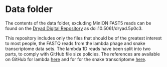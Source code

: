 # Data folder

The contents of the data folder, excluding MinION FAST5 reads can be found on the [Dryad Digital Repository](http://dx.doi.org/10.5061/dryad.5p0c3) as doi:10.5061/dryad.5p0c3.

This repository includes only the files that should be of the greatest interest to most people, the FASTQ reads from the lambda phage and snake transcriptome data sets. The lambda 1D reads have been split into two parts, to comply with GitHub file size policies. The references are available on GitHub for lambda [here](https://github.com/mikheyev/MinION-review/raw/master/ref/NC_001416.fa) and for for the snake transcriptome [here](https://github.com/mikheyev/MinION-review/raw/master/ref/protobothrops_ref.fasta).


